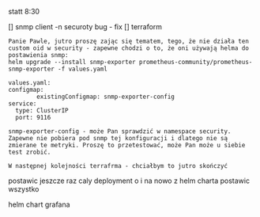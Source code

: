 statt 8:30

[] snmp client -n securoty bug - fix
[] terraform

```
Panie Pawle, jutro proszę zając się tematem, tego, że nie działa ten custom oid w security - zapewne chodzi o to, że oni używają helma do postawienia snmp:
helm upgrade --install snmp-exporter prometheus-community/prometheus-snmp-exporter -f values.yaml

values.yaml:
configmap:
        existingConfigmap: snmp-exporter-config
service:
  type: ClusterIP
  port: 9116

snmp-exporter-config - może Pan sprawdzić w namespace security. Zapewne nie pobiera pod snmp tej konfiguracji i dlatego nie są zmierane te metryki. Proszę to przetestować, może Pan może u siebie test zrobić. 

W następnej kolejności terrafrma - chciałbym to jutro skończyć
```



postawic jeszcze raz caly deployment o i na nowo z helm charta postawic wszystko


helm chart
grafana